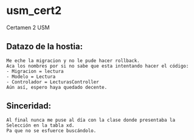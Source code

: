 # usm_cert2
Certamen 2 USM
## Datazo de la hostia:
    Me eche la migracion y no le pude hacer rollback.
    Aca los nombres por si no sabe que esta intentando hacer el código:
    - Migracion = lectura
    - Modelo = Lectura
    - Controlador = LecturasController
    Aún así, espero haya quedado decente.

## Sinceridad:
    Al final nunca me puse al día con la clase donde presentaba la Selección en la tabla xd.
    Pa que no se esfuerce buscándolo.